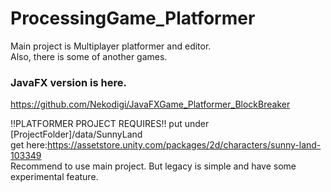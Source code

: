 # ProcessingGame_Platformer
Main project is Multiplayer platformer and editor.<br>
Also, there is some of another games.<br>
### JavaFX version is here.
https://github.com/Nekodigi/JavaFXGame_Platformer_BlockBreaker

!!PLATFORMER PROJECT REQUIRES!!
put under [ProjectFolder]/data/SunnyLand <br>
get here:https://assetstore.unity.com/packages/2d/characters/sunny-land-103349<br>
Recommend to use main project. But legacy is simple and have some experimental feature.
